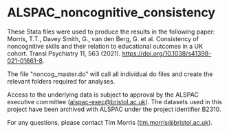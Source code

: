 # ALSPAC_noncognitive_consistency

These Stata files were used to produce the results in the following paper: 
Morris, T.T., Davey Smith, G., van den Berg, G. et al. Consistency of noncognitive skills and their relation to educational outcomes in a UK cohort. Transl Psychiatry 11, 563 (2021). https://doi.org/10.1038/s41398-021-01661-8.

The file "noncog_master.do" will call all individual do files and create the relevant folders required for analyses. 

Access to the underlying data is subject to approval by the ALSPAC executive committee (alspac-exec@bristol.ac.uk). The datasets used in this project have been archived with ALSPAC under the project identifier B2310.

For any questions, please contact Tim Morris (tim.morris@bristol.ac.uk).
